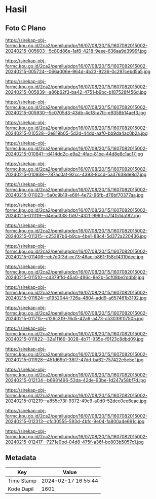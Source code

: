 # Hasil

## Foto C Plano

https://sirekap-obj-formc.kpu.go.id/2ca2/pemilu/pdpr/16/07/08/20/15/1607082015002-20240215-005603--5c80d86e-1af8-4218-9eee-636aa9d3999f.jpg

https://sirekap-obj-formc.kpu.go.id/2ca2/pemilu/pdpr/16/07/08/20/15/1607082015002-20240215-005724--066a006e-964d-4b23-9236-0c297cebd5a5.jpg

https://sirekap-obj-formc.kpu.go.id/2ca2/pemilu/pdpr/16/07/08/20/15/1607082015002-20240215-005839--a86b62f3-ba42-4751-b9bc-b187528f456d.jpg

https://sirekap-obj-formc.kpu.go.id/2ca2/pemilu/pdpr/16/07/08/20/15/1607082015002-20240215-005930--5c0705d3-43db-4cf8-a7fc-e9358b14aef3.jpg

https://sirekap-obj-formc.kpu.go.id/2ca2/pemilu/pdpr/16/07/08/20/15/1607082015002-20240215-010528--2e819b05-5d2d-44dd-aaf0-bb9da4ac0b2a.jpg

https://sirekap-obj-formc.kpu.go.id/2ca2/pemilu/pdpr/16/07/08/20/15/1607082015002-20240215-010841--d414dd2c-e9a2-4fac-81be-44d8e8c1ac17.jpg

https://sirekap-obj-formc.kpu.go.id/2ca2/pemilu/pdpr/16/07/08/20/15/1607082015002-20240215-010938--787ac0af-92cc-4393-8ccd-5a37638de8d7.jpg

https://sirekap-obj-formc.kpu.go.id/2ca2/pemilu/pdpr/16/07/08/20/15/1607082015002-20240215-011023--5a0c9b19-e66f-4e72-96fb-d76bf70377aa.jpg

https://sirekap-obj-formc.kpu.go.id/2ca2/pemilu/pdpr/16/07/08/20/15/1607082015002-20240215-011119--d4e5d338-fb97-432f-9993-c7f4f51da182.jpg

https://sirekap-obj-formc.kpu.go.id/2ca2/pemilu/pdpr/16/07/08/20/15/1607082015002-20240215-011315--c25387b6-b9ca-4be1-88c4-5d372a220436.jpg

https://sirekap-obj-formc.kpu.go.id/2ca2/pemilu/pdpr/16/07/08/20/15/1607082015002-20240215-011406--eb7d0f3d-ec73-48ae-b861-158cf4310dee.jpg

https://sirekap-obj-formc.kpu.go.id/2ca2/pemilu/pdpr/16/07/08/20/15/1607082015002-20240215-011510--cd379ffd-45a0-496c-8e2b-5cf08be2ddb9.jpg

https://sirekap-obj-formc.kpu.go.id/2ca2/pemilu/pdpr/16/07/08/20/15/1607082015002-20240215-011624--d1952044-726a-4804-add9-a657461b3192.jpg

https://sirekap-obj-formc.kpu.go.id/2ca2/pemilu/pdpr/16/07/08/20/15/1607082015002-20240215-011715--c126c3f9-76d5-42a6-a473-c53039f07505.jpg

https://sirekap-obj-formc.kpu.go.id/2ca2/pemilu/pdpr/16/07/08/20/15/1607082015002-20240215-011822--32a11169-3028-4b71-935e-f9123c8dbd09.jpg

https://sirekap-obj-formc.kpu.go.id/2ca2/pemilu/pdpr/16/07/08/20/15/1607082015002-20240215-011928--451d69b1-38f7-47dd-ba62-757422e5e5ef.jpg

https://sirekap-obj-formc.kpu.go.id/2ca2/pemilu/pdpr/16/07/08/20/15/1607082015002-20240215-012134--b6981496-53da-42de-93be-1d247a58bf7d.jpg

https://sirekap-obj-formc.kpu.go.id/2ca2/pemilu/pdpr/16/07/08/20/15/1607082015002-20240215-012219--a855c73f-9372-49c9-a0d0-52dec0ee6eac.jpg

https://sirekap-obj-formc.kpu.go.id/2ca2/pemilu/pdpr/16/07/08/20/15/1607082015002-20240215-012313--cfc30555-593d-4bfc-9e04-fa800a4e691c.jpg

https://sirekap-obj-formc.kpu.go.id/2ca2/pemilu/pdpr/16/07/08/20/15/1607082015002-20240215-012417--7271e0bd-04d8-475f-a36f-bc803b5057c1.jpg


## Metadata

| Key        | Value               |
| ---------- | ------------------- |
| Time Stamp | 2024-02-17 16:55:44 |
| Kode Dapil | 1601                |



